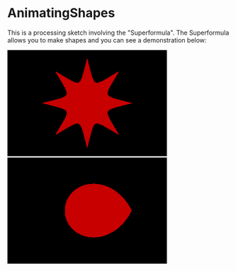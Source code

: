 # AnimatingShapes
This is a processing sketch involving the "Superformula".
The Superformula allows you to make shapes and you can see a demonstration below:



![Shape Demonstration](demo/demo.gif)
![Shape Demonstration](demo/demo2.gif)
